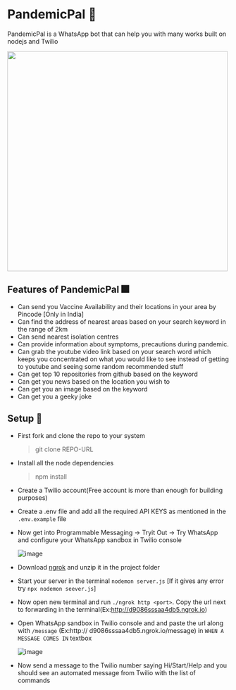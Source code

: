 # PandemicPal 🤖

PandemicPal is a WhatsApp bot that can help you with many works  built on nodejs and Twilio

<img src="https://user-images.githubusercontent.com/73348574/128055920-ef73966a-dd4f-4b18-853f-8616c2026774.png" width="500" height="500"/>


## Features of PandemicPal 🎆

- Can send you Vaccine Availability and their locations in your area by Pincode [Only in India]
- Can find the address of nearest areas based on your search keyword in the range of 2km
- Can send  nearest isolation centres
- Can provide information about symptoms, precautions during pandemic.
- Can grab the youtube video link based on your search word which keeps you concentrated on what you would like to see instead of getting to youtube and seeing some random recommended stuff
- Can get top 10 repositories from github based on the keyword
- Can get you news based on the location you wish to
- Can get you an image based on the keyword
- Can get you a geeky joke 

## Setup 🍧

- First fork and clone the repo to your system
    > git clone REPO-URL

- Install all the node dependencies
    > npm install

- Create a Twilio account(Free account is more than enough for building purposes)

- Create a .env file and add all the required API KEYS as mentioned in the `.env.example` file

- Now get into Programmable Messaging -> Tryit Out -> Try WhatsApp and configure your WhatsApp sandbox in Twilio console

    ![image](https://user-images.githubusercontent.com/73348574/128043675-f7421cb2-5e13-4da4-9b42-647d9f0a2922.png)

- Download [ngrok](https://dashboard.ngrok.com/get-started/setup) and unzip it in the project folder

- Start your server in the terminal `nodemon server.js` [If it gives any error try `npx nodemon seever.js`]

- Now open new terminal and run `./ngrok http <port>`. Copy the url next to forwarding in the terminal(Ex:http://d9086sssaa4db5.ngrok.io)

- Open WhatsApp sandbox in Twilio console and and paste the url along with `/message` (Ex:http://
d9086sssaa4db5.ngrok.io/message) in `WHEN A MESSAGE COMES IN` textbox

    ![image](https://user-images.githubusercontent.com/73348574/128043257-d57af8b1-d4be-4642-9229-562c6e892973.png)

- Now send a message to the Twilio number saying Hi/Start/Help and you should see an automated message from Twilio with the list of commands

